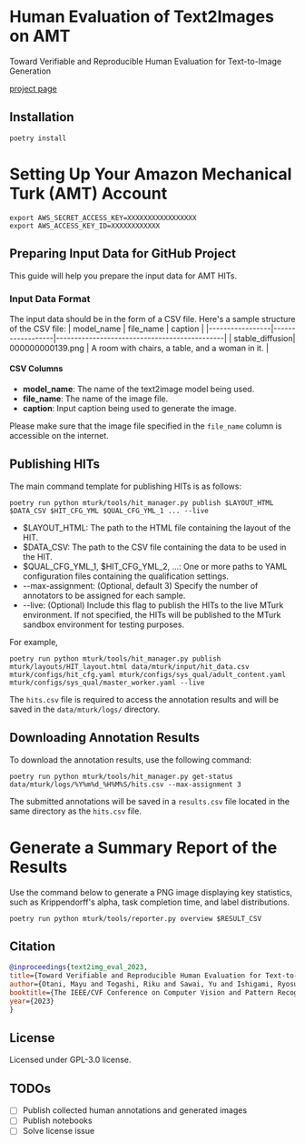 # Human Evaluation of Text2Images on AMT
Toward Verifiable and Reproducible Human Evaluation for Text-to-Image Generation

[project page](https://mayu-ot.github.io/tti-human-eval/)

## Installation
```shell
poetry install
```

# Setting Up Your Amazon Mechanical Turk (AMT) Account
```shell
export AWS_SECRET_ACCESS_KEY=XXXXXXXXXXXXXXXXX
export AWS_ACCESS_KEY_ID=XXXXXXXXXXXX
```

## Preparing Input Data for GitHub Project
This guide will help you prepare the input data for AMT HITs.

### Input Data Format
The input data should be in the form of a CSV file.
Here's a sample structure of the CSV file:
| model_name      | file_name        | caption                                      |
|-----------------|------------------|----------------------------------------------|
| stable_diffusion| 000000000139.png | A room with chairs, a table, and a woman in it. |

#### CSV Columns
- **model_name**: The name of the text2image model being used.
- **file_name**: The name of the image file.
- **caption**: Input caption being used to generate the image.

Please make sure that the image file specified in the `file_name` column is accessible on the internet.

## Publishing HITs
The main command template for publishing HITs is as follows:
```shell
poetry run python mturk/tools/hit_manager.py publish $LAYOUT_HTML $DATA_CSV $HIT_CFG_YML $QUAL_CFG_YML_1 ... --live
```

- $LAYOUT_HTML: The path to the HTML file containing the layout of the HIT.
- $DATA_CSV: The path to the CSV file containing the data to be used in the HIT.
- $QUAL_CFG_YML_1, $HIT_CFG_YML_2, ...: One or more paths to YAML configuration files containing the qualification settings.
- --max-assignment: (Optional, default 3) Specify the number of annotators to be assigned for each sample.
- --live: (Optional) Include this flag to publish the HITs to the live MTurk environment. If not specified, the HITs will be published to the MTurk sandbox environment for testing purposes.

For example,
```shell
poetry run python mturk/tools/hit_manager.py publish mturk/layouts/HIT_layout.html data/mturk/input/hit_data.csv mturk/configs/hit_cfg.yaml mturk/configs/sys_qual/adult_content.yaml mturk/configs/sys_qual/master_worker.yaml --live
```

The `hits.csv` file is required to access the annotation results and will be saved in the `data/mturk/logs/` directory.

## Downloading Annotation Results
To download the annotation results, use the following command:
```shell
poetry run python mturk/tools/hit_manager.py get-status data/mturk/logs/%Y%m%d_%H%M%S/hits.csv --max-assignment 3
```

The submitted annotations will be saved in a `results.csv` file located in the same directory as the `hits.csv` file.

# Generate a Summary Report of the Results

Use the command below to generate a PNG image displaying key statistics, such as Krippendorff's alpha, task completion time, and label distributions.

```shell
poetry run python mturk/tools/reporter.py overview $RESULT_CSV
```

## Citation
```bibtex
@inproceedings{text2img_eval_2023,
title={Toward Verifiable and Reproducible Human Evaluation for Text-to-Image Generation},
author={Otani, Mayu and Togashi, Riku and Sawai, Yu and Ishigami, Ryosuke and Nakashima, Yuta and Rahtu, Esa and Heikkilä, Janne and Satoh, Shin’ichi},
booktitle={The IEEE/CVF Conference on Computer Vision and Pattern Recognition},
year={2023}
}
```

## License
Licensed under GPL-3.0 license.

## TODOs
- [ ] Publish collected human annotations and generated images
- [ ] Publish notebooks
- [ ] Solve license issue